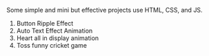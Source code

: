 Some simple and mini but effective projects use HTML, CSS, and JS.
1. Button Ripple Effect
2. Auto Text Effect Animation
3. Heart all in display animation
4. Toss funny cricket game
